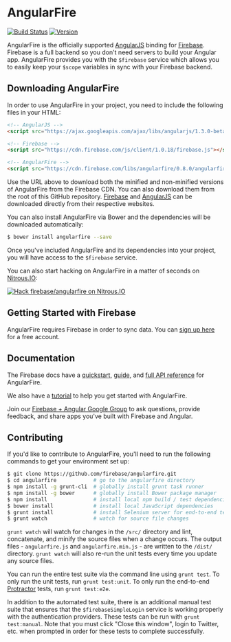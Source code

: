 
# AngularFire

[![Build Status](https://travis-ci.org/firebase/angularfire.svg)](https://travis-ci.org/firebase/angularfire)
[![Version](https://badge.fury.io/gh/firebase%2Fangularfire.svg)](http://badge.fury.io/gh/firebase%2Fangularfire)

AngularFire is the officially supported [AngularJS](http://angularjs.org/) binding
for [Firebase](http://www.firebase.com/?utm_medium=web&utm_source=angularfire).
Firebase is a full backend so you don't need servers to build your Angular app. AngularFire provides you with the `$firebase` service which allows you to easily keep your `$scope` variables in sync with your Firebase backend.

## Downloading AngularFire

In order to use AngularFire in your project, you need to include the following files in your HTML:

```html
<!-- AngularJS -->
<script src="https://ajax.googleapis.com/ajax/libs/angularjs/1.3.0-beta.17/angular.min.js"></script>

<!-- Firebase -->
<script src="https://cdn.firebase.com/js/client/1.0.18/firebase.js"></script>

<!-- AngularFire -->
<script src="https://cdn.firebase.com/libs/angularfire/0.8.0/angularfire.min.js"></script>
```

Use the URL above to download both the minified and non-minified versions of AngularFire from the Firebase CDN. You can also download them from the root of this GitHub repository. [Firebase](https://www.firebase.com/docs/web-quickstart.html?utm_medium=web&utm_source=angularfire) and [AngularJS](http://angularjs.org/) can be downloaded directly from their respective websites.

You can also install AngularFire via Bower and the dependencies will be downloaded automatically:

```bash
$ bower install angularfire --save
```

Once you've included AngularFire and its dependencies into your project, you will have access to the `$firebase` service.

You can also start hacking on AngularFire in a matter of seconds on
[Nitrous.IO](https://www.nitrous.io/?utm_source=github.com&utm_campaign=angularfire&utm_medium=hackonnitrous):

[![Hack firebase/angularfire on
Nitrous.IO](https://d3o0mnbgv6k92a.cloudfront.net/assets/hack-l-v1-3cc067e71372f6045e1949af9d96095b.png)](https://www.nitrous.io/hack_button?source=embed&runtime=nodejs&repo=firebase%2Fangularfire&file_to_open=README.md)

## Getting Started with Firebase

AngularFire requires Firebase in order to sync data. You can [sign up here](https://www.firebase.com/docs/web-quickstart.html?utm_medium=web&utm_source=angularfire) for a free account.

## Documentation

The Firebase docs have a [quickstart](https://www.firebase.com/docs/web/bindings/angular/quickstart.html?utm_medium=web&utm_source=angularfire), [guide](https://www.firebase.com/docs/web/bindings/angular/guide.html?utm_medium=web&utm_source=angularfire), and [full API reference](https://www.firebase.com/docs/web/bindings/angular/api.html?utm_medium=web&utm_source=angularfire) for AngularFire.

We also have a [tutorial](https://www.firebase.com/tutorial/#tutorial/angular/0?utm_medium=web&utm_source=angularfire) to help you get started with AngularFire.

Join our [Firebase + Angular Google Group](https://groups.google.com/forum/#!forum/firebase-angular) to ask questions, provide feedback, and share apps you've built with Firebase and Angular.

## Contributing

If you'd like to contribute to AngularFire, you'll need to run the following commands to get your environment set up:

```bash
$ git clone https://github.com/firebase/angularfire.git
$ cd angularfire            # go to the angularfire directory
$ npm install -g grunt-cli  # globally install grunt task runner
$ npm install -g bower      # globally install Bower package manager
$ npm install               # install local npm build / test dependencies
$ bower install             # install local JavaScript dependencies
$ grunt install             # install Selenium server for end-to-end tests
$ grunt watch               # watch for source file changes
```

`grunt watch` will watch for changes in the `/src/` directory and lint, concatenate, and minify the source files when a change occurs. The output files - `angularfire.js` and `angularfire.min.js` - are written to the `/dist/` directory. `grunt watch` will also re-run the unit tests every time you update any source files.

You can run the entire test suite via the command line using `grunt test`. To only run the unit tests, run `grunt test:unit`. To only run the end-to-end [Protractor](https://github.com/angular/protractor/) tests, run `grunt test:e2e`.

In addition to the automated test suite, there is an additional manual test suite that ensures that the `$firebaseSimpleLogin` service is working properly with the authentication providers. These tests can be run with `grunt test:manual`. Note that you must click "Close this window", login to Twitter, etc. when prompted in order for these tests to complete successfully.
